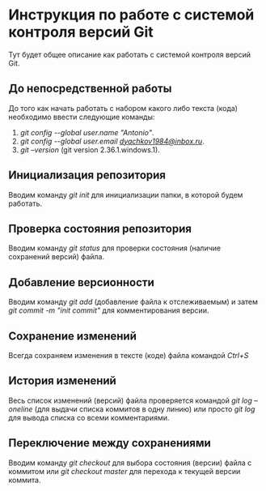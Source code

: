 # **Инструкция по работе с системой контроля версий Git**
Тут будет общее описание как работать с системой контроля версий Git.
## До непосредственной работы
До того как начать работать с набором какого либо текста (кода) необходимо ввести следующие команды:

1. *git config --global user.name "Antonio"*.
2. *git config --global user.email dyachkov1984@inbox.ru*.
3. *git –version* (git version 2.36.1.windows.1).
## Инициализация репозитория
Вводим команду *git init* для инициализации папки, в которой будем работать.
## Проверка состояния репозитория
Вводим команду *git status* для проверки состояния (наличие сохранений версий) файла. 
## Добавление версионности
Вводим команду *git add* (добавление файла к отслеживаемым) и затем
*git commit -m "init commit"* для комментирования версии.
## Сохранение изменений
Всегда сохраняем изменения в тексте (коде) файла командой *Ctrl+S*
## История изменений
Весь список изменений (версий) файла проверяется командой *git log –oneline* (для выдачи списка коммитов в одну линию) или просто *git log*  для вывода списка со всеми комментариями. 
## Переключение между сохранениями
Вводим команду *git checkout*  для выбора состояния (версии) файла с коммитом или *git checkout  master* для перехода к текущей версии коммита. 
